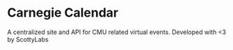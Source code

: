 # Carnegie Calendar

A centralized site and API for CMU related virtual events. Developed with <3 by ScottyLabs